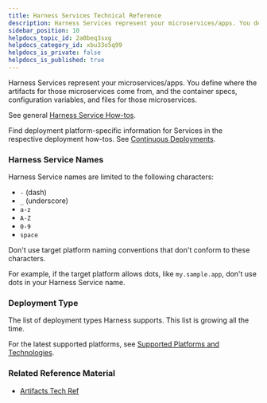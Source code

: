 ```yaml
---
title: Harness Services Technical Reference
description: Harness Services represent your microservices/apps. You define where the artifacts for those microservices come from, and the container specs, configuration variables, and files for those microservic…
sidebar_position: 10
helpdocs_topic_id: 2a0beq3sxg
helpdocs_category_id: xbu33o5q99
helpdocs_is_private: false
helpdocs_is_published: true
---
```


Harness Services represent your microservices/apps. You define where the artifacts for those microservices come from, and the container specs, configuration variables, and files for those microservices.

See general [Harness Service How-tos](https://docs.harness.io/category/add-services). 

Find deployment platform-specific information for Services in the respective deployment how-tos. See [Continuous Deployments](https://docs.harness.io/category/continuous-delivery).

### Harness Service Names

Harness Service names are limited to the following characters:

* `-` (dash)
* `_` (underscore)
* `a-z`
* `A-Z`
* `0-9`
* `space`

Don't use target platform naming conventions that don't conform to these characters.

For example, if the target platform allows dots, like `my.sample.app`, don't use dots in your Harness Service name.

### Deployment Type

The list of deployment types Harness supports. This list is growing all the time.

For the latest supported platforms, see [Supported Platforms and Technologies](https://docs.harness.io/article/220d0ojx5y-supported-platforms).

### Related Reference Material

* [Artifacts Tech Ref](https://docs.harness.io/category/artifacts-tech-ref-firstgen)

